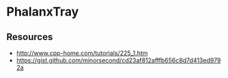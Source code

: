 # PhalanxTray

## Resources
- http://www.cpp-home.com/tutorials/225_1.htm
- https://gist.github.com/minorsecond/cd23af812afffb656c8d7d413ed9792a 